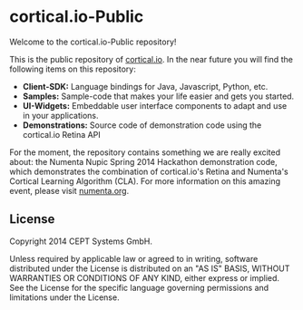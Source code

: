 cortical.io-Public
===========
Welcome to the cortical.io-Public repository!

This is the public repository of [cortical.io](http://www.cortical.io/).
In the near future you will find the following items on this repository:

<UL>
<LI><B>Client-SDK:</B> Language bindings for Java, Javascript, Python, etc.</LI>
<LI><B>Samples:</B> Sample-code that makes your life easier and gets you started.</LI>
<LI><B>UI-Widgets:</B> Embeddable user interface components to adapt and use in your applications.</LI>
<LI><B>Demonstrations:</B> Source code of demonstration code using the cortical.io Retina API</LI>
</UL>

For the moment, the repository contains something we are really excited about: the Numenta Nupic Spring 2014 Hackathon demonstration code, which demonstrates the combination of cortical.io's Retina and Numenta's Cortical Learning Algorithm (CLA).
For more information on this amazing event, please visit [numenta.org](http://numenta.org). 


License
-------

Copyright 2014 CEPT Systems GmbH.

Unless required by applicable law or agreed to in writing, software
distributed under the License is distributed on an "AS IS" BASIS,
WITHOUT WARRANTIES OR CONDITIONS OF ANY KIND, either express or implied.
See the License for the specific language governing permissions and
limitations under the License.
